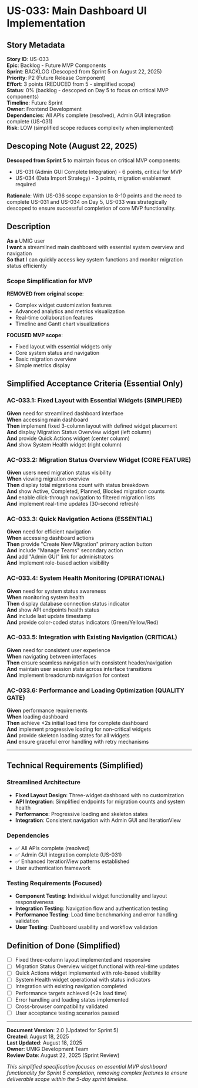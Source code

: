 # US-033: Main Dashboard UI Implementation

## Story Metadata

**Story ID**: US-033  
**Epic**: Backlog - Future MVP Components  
**Sprint**: BACKLOG (Descoped from Sprint 5 on August 22, 2025)  
**Priority**: P2 (Future Release Component)  
**Effort**: 3 points (REDUCED from 5 - simplified scope)  
**Status**: 0% (backlog - descoped on Day 5 to focus on critical MVP components)  
**Timeline**: Future Sprint  
**Owner**: Frontend Development  
**Dependencies**: All APIs complete (resolved), Admin GUI integration complete (US-031)  
**Risk**: LOW (simplified scope reduces complexity when implemented)

## Descoping Note (August 22, 2025)

**Descoped from Sprint 5** to maintain focus on critical MVP components:
- US-031 (Admin GUI Complete Integration) - 6 points, critical for MVP
- US-034 (Data Import Strategy) - 3 points, migration enablement required

**Rationale**: With US-036 scope expansion to 8-10 points and the need to complete US-031 and US-034 on Day 5, US-033 was strategically descoped to ensure successful completion of core MVP functionality.

## Description

**As a** UMIG user  
**I want** a streamlined main dashboard with essential system overview and navigation  
**So that** I can quickly access key system functions and monitor migration status efficiently

### Scope Simplification for MVP

**REMOVED from original scope**:

- Complex widget customization features
- Advanced analytics and metrics visualization
- Real-time collaboration features
- Timeline and Gantt chart visualizations

**FOCUSED MVP scope**:

- Fixed layout with essential widgets only
- Core system status and navigation
- Basic migration overview
- Simple metrics display

## Simplified Acceptance Criteria (Essential Only)

### AC-033.1: Fixed Layout with Essential Widgets (SIMPLIFIED)

**Given** need for streamlined dashboard interface  
**When** accessing main dashboard  
**Then** implement fixed 3-column layout with defined widget placement  
**And** display Migration Status Overview widget (left column)  
**And** provide Quick Actions widget (center column)  
**And** show System Health widget (right column)

### AC-033.2: Migration Status Overview Widget (CORE FEATURE)

**Given** users need migration status visibility  
**When** viewing migration overview  
**Then** display total migrations count with status breakdown  
**And** show Active, Completed, Planned, Blocked migration counts  
**And** enable click-through navigation to filtered migration lists  
**And** implement real-time updates (30-second refresh)

### AC-033.3: Quick Navigation Actions (ESSENTIAL)

**Given** need for efficient navigation  
**When** accessing dashboard actions  
**Then** provide "Create New Migration" primary action button  
**And** include "Manage Teams" secondary action  
**And** add "Admin GUI" link for administrators  
**And** implement role-based action visibility

### AC-033.4: System Health Monitoring (OPERATIONAL)

**Given** need for system status awareness  
**When** monitoring system health  
**Then** display database connection status indicator  
**And** show API endpoints health status  
**And** include last update timestamp  
**And** provide color-coded status indicators (Green/Yellow/Red)

### AC-033.5: Integration with Existing Navigation (CRITICAL)

**Given** need for consistent user experience  
**When** navigating between interfaces  
**Then** ensure seamless navigation with consistent header/navigation  
**And** maintain user session state across interface transitions  
**And** implement breadcrumb navigation for context

### AC-033.6: Performance and Loading Optimization (QUALITY GATE)

**Given** performance requirements  
**When** loading dashboard  
**Then** achieve <2s initial load time for complete dashboard  
**And** implement progressive loading for non-critical widgets  
**And** provide skeleton loading states for all widgets  
**And** ensure graceful error handling with retry mechanisms

---

## Technical Requirements (Simplified)

### Streamlined Architecture

- **Fixed Layout Design**: Three-widget dashboard with no customization
- **API Integration**: Simplified endpoints for migration counts and system health
- **Performance**: Progressive loading and skeleton states
- **Integration**: Consistent navigation with Admin GUI and IterationView

### Dependencies

- ✅ All APIs complete (resolved)
- ✅ Admin GUI integration complete (US-031)
- ✅ Enhanced IterationView patterns established
- User authentication framework

### Testing Requirements (Focused)

- **Component Testing**: Individual widget functionality and layout responsiveness
- **Integration Testing**: Navigation flow and authentication testing
- **Performance Testing**: Load time benchmarking and error handling validation
- **User Testing**: Dashboard usability and workflow validation

## Definition of Done (Simplified)

- [ ] Fixed three-column layout implemented and responsive
- [ ] Migration Status Overview widget functional with real-time updates
- [ ] Quick Actions widget implemented with role-based visibility
- [ ] System Health widget operational with status indicators
- [ ] Integration with existing navigation completed
- [ ] Performance targets achieved (<2s load time)
- [ ] Error handling and loading states implemented
- [ ] Cross-browser compatibility validated
- [ ] User acceptance testing scenarios passed

---

**Document Version**: 2.0 (Updated for Sprint 5)  
**Created**: August 18, 2025  
**Last Updated**: August 18, 2025  
**Owner**: UMIG Development Team  
**Review Date**: August 22, 2025 (Sprint Review)

_This simplified specification focuses on essential MVP dashboard functionality for Sprint 5 completion, removing complex features to ensure deliverable scope within the 5-day sprint timeline._
